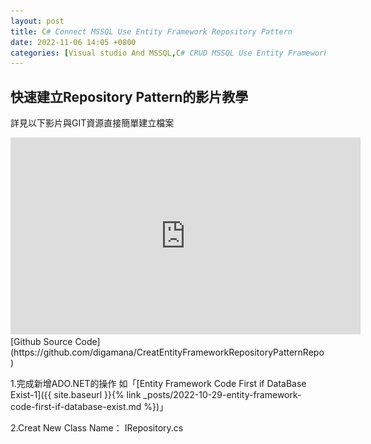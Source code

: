 ```yaml
---
layout: post
title: C# Connect MSSQL Use Entity Framework Repository Pattern
date: 2022-11-06 14:05 +0800
categories: [Visual studio And MSSQL,C# CRUD MSSQL Use Entity Framework Repository Pattern]
---
```

## 快速建立Repository Pattern的影片教學
詳見以下影片與GIT資源直接簡單建立檔案
<iframe width="560" height="315" src="https://www.youtube.com/embed/RFGdW_CmNyQ" title="YouTube video player" frameborder="0" allow="accelerometer; autoplay; clipboard-write; encrypted-media; gyroscope; picture-in-picture" allowfullscreen></iframe>  
[Github Source Code](https://github.com/digamana/CreatEntityFrameworkRepositoryPatternRepo  )


1.完成新增ADO.NET的操作 如「[Entity Framework Code First if DataBase Exist-1]({{ site.baseurl }}{% link _posts/2022-10-29-entity-framework-code-first-if-database-exist.md %})」 

2.Creat New Class Name： IRepository.cs
<script  type='text/javascript' src=''>

    using System;
    using System.Collections.Generic;
    using System.Linq.Expressions;
    namespace Entity_Framework_Repository_Pattern
    {
        public interface IRepository<TEntity> where TEntity : class
        {
            TEntity Get(string id);
            IEnumerable<TEntity> GetAll();
            IEnumerable<TEntity> Find(Expression<Func<TEntity, bool>> predicate);
            TEntity SingleOrDefault(Expression<Func<TEntity, bool>> predicate);
            void Add(TEntity entity);
            void AddRange(IEnumerable<TEntity> entities);
            void Remove(TEntity entity);
            void RemoveRange(IEnumerable<TEntity> entities);
        }
    }


3.Creat New Class Name： IMemberRepository.cs
<script  type='text/javascript' src=''>

    namespace Entity_Framework_Repository_Pattern
    {
        public interface IMemberRepository : IRepository<Member>
        {

        }
    }



4.Creat New Class Name： Repository.cs
<script  type='text/javascript' src=''>

    using System;
    using System.Collections.Generic;
    using System.Data.Entity;
    using System.Linq;
    using System.Linq.Expressions;

    namespace Entity_Framework_Repository_Pattern
    {
        public class Repository<TEntity> : IRepository<TEntity> where TEntity : class
        {
            protected readonly DbContext Context;

            public Repository(DbContext context)
            {
                Context = context;
            }

            public TEntity Get(string id)
            {
                return Context.Set<TEntity>().Find(id);
            }

            public IEnumerable<TEntity> GetAll()
            {
                return Context.Set<TEntity>().ToList();
            }

            public IEnumerable<TEntity> Find(Expression<Func<TEntity, bool>> predicate)
            {
                return Context.Set<TEntity>().Where(predicate);
            }

            public TEntity SingleOrDefault(Expression<Func<TEntity, bool>> predicate)
            {
                return Context.Set<TEntity>().SingleOrDefault(predicate);
            }

            public void Add(TEntity entity)
            {
                Context.Set<TEntity>().Add(entity);
            }

            public void AddRange(IEnumerable<TEntity> entities)
            {
                Context.Set<TEntity>().AddRange(entities);
            }

            public void Remove(TEntity entity)
            {
                Context.Set<TEntity>().Remove(entity);
            }

            public void RemoveRange(IEnumerable<TEntity> entities)
            {
                Context.Set<TEntity>().RemoveRange(entities);
            }
        }
    }



5.Creat New Class Name : MemberRepository.cs
<script  type='text/javascript' src=''>

    namespace Entity_Framework_Repository_Pattern
    {
        public class MemberRepository : Repository<Member>, IMemberRepository
        {
            public MemberRepository(Model1 context) : base(context)
            {
            }
            public Model1 Model1
            {
                get { return Context as Model1; }
            }
        }
    }


6.Creat New Class Name : IUnitOfWork.cs
<script  type='text/javascript' src=''>

    using System;

    namespace Entity_Framework_Repository_Pattern
    {
        public interface IUnitOfWork : IDisposable
        {
            IMemberRepository Member { get; }
            int Complete();
        }
    }


7.Creat New Class Name : UnitOfWork.cs
<script  type='text/javascript' src=''>

    using System.Collections.Generic;
    using System.Linq;

    namespace Entity_Framework_Repository_Pattern
    {
        public class UnitOfWork : IUnitOfWork
        {
            private readonly Model1 _context;
            public IMemberRepository Member { get; private set; }

            public UnitOfWork(Model1 context)
            {
                _context = context;
                Member = new MemberRepository(_context);
            }
            public int Complete()
            {
                return _context.SaveChanges();
            }
            public void Dispose()
            {
                _context.Dispose();
            }
        }
    }


8.檔案結構化(可省略)
![Desktop View](/assets/img/2022-11-06-c-sharp-connect-mssql-use-entity-framework-repository-pattern/2.png){: width="600" height="500" }


9.Read MSSQL  
![Desktop View](/assets/img/2022-11-06-c-sharp-connect-mssql-use-entity-framework-repository-pattern/3.png){: width="600" height="500" }
<script  type='text/javascript' src=''>

    using System;
    using System.Collections.Generic;
    using System.Linq;
    using System.Text;
    using System.Threading.Tasks;

    namespace Entity_Framework_Repository_Pattern
    {
        internal class Program
        {
            static void Main(string[] args)
            {
                using (var unitOfWork = new  UnitOfWork(new Model1()))
                {
                    var result = unitOfWork.Member.GetAll();
                    foreach (var item in result)
                    {
                        Console.WriteLine($"{item.UserID} {item.UserName} {item.UserEmail}");
                    }
                }
                Console.ReadKey();
            }
        }
    }



## 可以搭配的技術
- [Code First]({{ site.baseurl }}{% link _posts/2022-10-29-entity-framework-code-first-if-database-exist.md %})
- [使用Autofac實現DI注入容器]({{ site.baseurl }}{% link _posts/2022-11-09-C-Sharp Container Use Autofac.md %})
